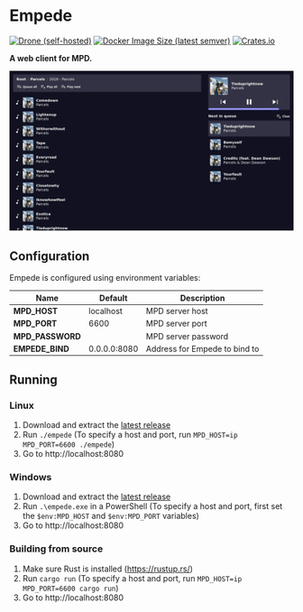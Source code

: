 # Empede

[![Drone (self-hosted)](https://img.shields.io/drone/build/_/empede?server=https%3A%2F%2Fci.sijman.nl)](https://ci.sijman.nl/_/empede)
[![Docker Image Size (latest semver)](https://img.shields.io/docker/image-size/vijfhoek/empede)](https://quay.io/repository/vijfhoek/empede)
[![Crates.io](https://img.shields.io/crates/v/empede)](https://crates.io/crates/empede)

**A web client for MPD.**

![Screenshot](screenshots/screenshot.webp)

## Configuration
Empede is configured using environment variables:

| Name             | Default      | Description                       |
| ---------------- | ------------ | --------------------------------- |
| **MPD_HOST**     | localhost    | MPD server host                   |
| **MPD_PORT**     | 6600         | MPD server port                   |
| **MPD_PASSWORD** |              | MPD server password               |
| **EMPEDE_BIND**  | 0.0.0.0:8080 | Address for Empede to bind to     |

## Running
### Linux
1. Download and extract the [latest release](https://git.sijman.nl/_/empede/releases)
2. Run `./empede` (To specify a host and port, run `MPD_HOST=ip MPD_PORT=6600 ./empede`)
3. Go to http://localhost:8080

### Windows
1. Download and extract the [latest release](https://git.sijman.nl/_/empede/releases)
3. Run `.\empede.exe` in a PowerShell (To specify a host and port, first set the `$env:MPD_HOST` and `$env:MPD_PORT` variables)
3. Go to http://localhost:8080

### Building from source
1. Make sure Rust is installed (https://rustup.rs/)
2. Run `cargo run` (To specify a host and port, run `MPD_HOST=ip MPD_PORT=6600 cargo run`)
3. Go to http://localhost:8080
